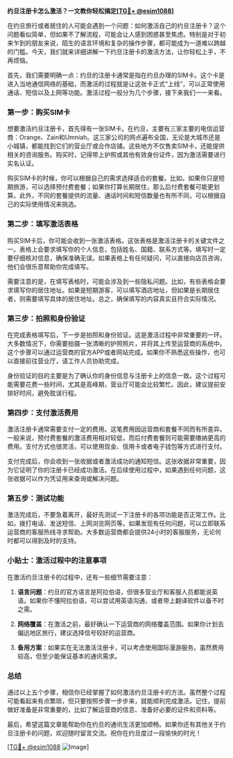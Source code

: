 **约旦注册卡怎么激活？一文教你轻松搞定[[TG💪+ @esim1088](https://t.me/s/esim1088)]**

在约旦旅行或者居住的人可能会遇到一个问题：如何激活自己的约旦注册卡？这个问题看似简单，但如果不了解流程，可能会让人感到困惑甚至焦虑。特别是对于初来乍到的朋友来说，陌生的语言环境和复杂的操作步骤，都可能成为一道难以跨越的门槛。今天，我们就来详细讲解一下约旦注册卡的激活方法，让你轻松上手，不再烦恼。

首先，我们需要明确一点：约旦的注册卡通常是指在约旦办理的SIM卡。这个卡是进入当地通信网络的基础，而激活的过程就是让这张卡正式“上线”，可以正常使用通话、短信以及上网等功能。激活过程一般分为几个步骤，接下来我们一一来看。

### 第一步：购买SIM卡

想要激活约旦注册卡，首先得有一张SIM卡。在约旦，主要有三家主要的电信运营商：Orange、Zain和Umniah。这三家公司的网点遍布全国，无论是大城市还是小城镇，都能找到它们的营业厅或合作店铺。这些地方不仅售卖SIM卡，还能提供相关的咨询服务。购买时，记得带上护照或其他有效身份证件，因为激活需要进行实名认证。

购买SIM卡的时候，你可以根据自己的需求选择适合的套餐。比如，如果你只是短期旅游，可以选择预付费套餐；如果你打算长期居住，那么后付费套餐可能更划算。此外，不同的套餐提供的流量、通话时间和短信数量也有所不同，可以根据自己的实际使用情况来挑选。

### 第二步：填写激活表格

购买SIM卡后，你可能会收到一张激活表格。这张表格是激活注册卡的关键文件之一。表格上会要求填写你的个人信息，包括姓名、国籍、联系方式等。填写时一定要仔细核对信息，确保准确无误。如果表格上有任何疑问，可以直接向店员咨询，他们会很乐意帮助你完成填写。

需要注意的是，在填写表格时，可能会涉及到一些隐私问题。比如，有些表格会要求填写你的居住地址。如果是短期游客，可以填写酒店地址，但如果是长期居住者，则需要填写具体的居住地址。总之，确保填写的内容真实且符合实际情况。

### 第三步：拍照和身份验证

在完成表格填写后，下一步是拍照和身份验证。这是激活过程中非常重要的一环。大多数情况下，你需要拍摄一张清晰的护照照片，并将其上传至运营商的系统中。这个步骤可以通过运营商的官方APP或者网站完成。如果你不熟悉这些操作，也可以直接前往营业厅，请工作人员协助完成。

身份验证的目的主要是为了确认你的身份信息与注册卡上的信息一致。这个过程可能需要花费一些时间，尤其是高峰期，营业厅可能会比较繁忙。因此，建议提前安排好时间，避免耽误行程。

### 第四步：支付激活费用

激活注册卡通常需要支付一定的费用。这笔费用因运营商和套餐不同而有所差异。一般来说，预付费套餐的激活费用相对较低，而后付费套餐则可能需要缴纳更高的费用。支付方式也很灵活，可以使用现金、信用卡或者电子钱包等方式进行支付。

支付完成后，你会收到一张收据或者激活成功的通知短信。这张收据非常重要，因为它证明了你的注册卡已经成功激活。在后续使用过程中，如果遇到任何问题，这张收据可以作为凭证用来查询或解决问题。

### 第五步：测试功能

激活完成后，不要急着离开，最好先测试一下注册卡的各项功能是否正常工作。比如，拨打电话、发送短信、上网浏览网页等。如果发现有任何问题，可以立即联系运营商的客服热线寻求帮助。大多数运营商都会提供24小时的客服服务，无论何时都可以得到及时的支持。

### 小贴士：激活过程中的注意事项

在激活约旦注册卡的过程中，还有一些细节需要注意：

1. **语言问题**：约旦的官方语言是阿拉伯语，但很多营业厅和客服人员都能说英语。如果你不懂阿拉伯语，可以尝试用英语沟通，或者带上翻译软件以备不时之需。
   
2. **网络覆盖**：在激活之前，最好确认一下运营商的网络覆盖范围。如果你计划去偏远地区旅行，建议选择信号较好的运营商。

3. **备用方案**：如果实在无法激活注册卡，可以考虑使用国际漫游服务。虽然费用较高，但至少能保证基本的通讯需求。

### 总结

通过以上五个步骤，相信你已经掌握了如何激活约旦注册卡的方法。虽然整个过程可能看起来有点繁琐，但只要按照步骤一步步来，就能顺利完成激活。记住，提前做好准备是非常重要的，比如了解运营商的信息、准备好必要的证件和资料等。

最后，希望这篇文章能帮助你在约旦的通讯生活更加顺畅。如果你还有其他关于约旦注册卡的问题，欢迎随时留言交流。祝你在约旦度过一段愉快的时光！

[[TG💪+ @esim1088](https://t.me/s/esim1088) ![Image](https://i.postimg.cc/4NQfJmqS/Snipaste-2025-05-13-00-14-12.png)]